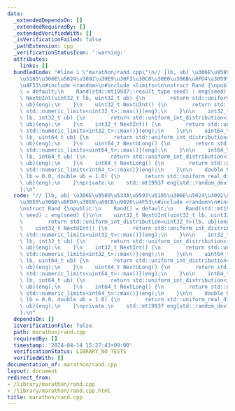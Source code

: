 ```yaml
---
data:
  _extendedDependsOn: []
  _extendedRequiredBy: []
  _extendedVerifiedWith: []
  _isVerificationFailed: false
  _pathExtension: cpp
  _verificationStatusIcon: ':warning:'
  attributes:
    links: []
  bundledCode: "#line 1 \"marathon/rand.cpp\"\n// [lb, ub] \u306E\u9589\u533A\u9593\
    \u5185\u306E\u5024\u3092\u30E9\u30F3\u30C0\u30E0\u306B\u8FD4\u3059\u69CB\u9020\
    \u4F53\n#include <random>\n#include <limits>\n\nstruct Rand {\npublic:\n    Rand()\
    \ = default;\n    Rand(std::mt19937::result_type seed) : eng(seed) {}\n\n    uint32_t\
    \ NextUInt(uint32_t lb, uint32_t ub) {\n        return std::uniform_int_distribution<uint32_t>{lb,\
    \ ub}(eng);\n    }\n    uint32_t NextUInt() {\n        return std::uniform_int_distribution<uint32_t>{0,\
    \ std::numeric_limits<uint32_t>::max()}(eng);\n    }\n\n    int32_t NextInt(int32_t\
    \ lb, int32_t ub) {\n        return std::uniform_int_distribution<int32_t>{lb,\
    \ ub}(eng);\n    }\n    int32_t NextInt() {\n        return std::uniform_int_distribution<int32_t>{0,\
    \ std::numeric_limits<int32_t>::max()}(eng);\n    }\n\n    uint64_t NextULong(uint64_t\
    \ lb, uint64_t ub) {\n        return std::uniform_int_distribution<uint64_t>{lb,\
    \ ub}(eng);\n    }\n    uint64_t NextULong() {\n        return std::uniform_int_distribution<uint64_t>{0,\
    \ std::numeric_limits<uint64_t>::max()}(eng);\n    }\n\n    int64_t NextLong(int64_t\
    \ lb, int64_t ub) {\n        return std::uniform_int_distribution<int64_t>{lb,\
    \ ub}(eng);\n    }\n    int64_t NextLong() {\n        return std::uniform_int_distribution<int64_t>{0,\
    \ std::numeric_limits<int64_t>::max()}(eng);\n    }\n\n    double NextDouble(double\
    \ lb = 0.0, double ub = 1.0) {\n        return std::uniform_real_distribution<double>{lb,\
    \ ub}(eng);\n    }\nprivate:\n    std::mt19937 eng{std::random_device{}()};\n\
    };\n"
  code: "// [lb, ub] \u306E\u9589\u533A\u9593\u5185\u306E\u5024\u3092\u30E9\u30F3\u30C0\
    \u30E0\u306B\u8FD4\u3059\u69CB\u9020\u4F53\n#include <random>\n#include <limits>\n\
    \nstruct Rand {\npublic:\n    Rand() = default;\n    Rand(std::mt19937::result_type\
    \ seed) : eng(seed) {}\n\n    uint32_t NextUInt(uint32_t lb, uint32_t ub) {\n\
    \        return std::uniform_int_distribution<uint32_t>{lb, ub}(eng);\n    }\n\
    \    uint32_t NextUInt() {\n        return std::uniform_int_distribution<uint32_t>{0,\
    \ std::numeric_limits<uint32_t>::max()}(eng);\n    }\n\n    int32_t NextInt(int32_t\
    \ lb, int32_t ub) {\n        return std::uniform_int_distribution<int32_t>{lb,\
    \ ub}(eng);\n    }\n    int32_t NextInt() {\n        return std::uniform_int_distribution<int32_t>{0,\
    \ std::numeric_limits<int32_t>::max()}(eng);\n    }\n\n    uint64_t NextULong(uint64_t\
    \ lb, uint64_t ub) {\n        return std::uniform_int_distribution<uint64_t>{lb,\
    \ ub}(eng);\n    }\n    uint64_t NextULong() {\n        return std::uniform_int_distribution<uint64_t>{0,\
    \ std::numeric_limits<uint64_t>::max()}(eng);\n    }\n\n    int64_t NextLong(int64_t\
    \ lb, int64_t ub) {\n        return std::uniform_int_distribution<int64_t>{lb,\
    \ ub}(eng);\n    }\n    int64_t NextLong() {\n        return std::uniform_int_distribution<int64_t>{0,\
    \ std::numeric_limits<int64_t>::max()}(eng);\n    }\n\n    double NextDouble(double\
    \ lb = 0.0, double ub = 1.0) {\n        return std::uniform_real_distribution<double>{lb,\
    \ ub}(eng);\n    }\nprivate:\n    std::mt19937 eng{std::random_device{}()};\n\
    };\n"
  dependsOn: []
  isVerificationFile: false
  path: marathon/rand.cpp
  requiredBy: []
  timestamp: '2024-04-14 15:27:43+09:00'
  verificationStatus: LIBRARY_NO_TESTS
  verifiedWith: []
documentation_of: marathon/rand.cpp
layout: document
redirect_from:
- /library/marathon/rand.cpp
- /library/marathon/rand.cpp.html
title: marathon/rand.cpp
---
```

